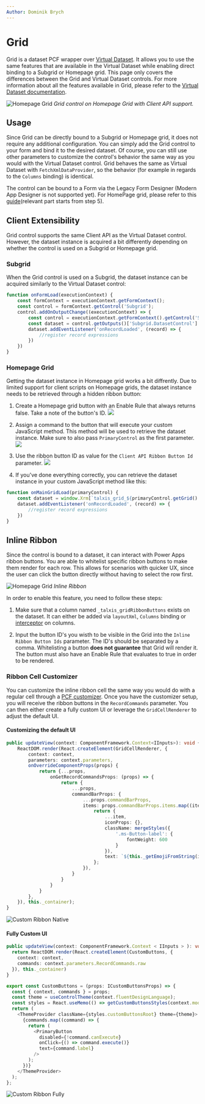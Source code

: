 ```yaml
---
Author: Dominik Brych
---
```

# Grid

Grid is a dataset PCF wrapper over [Virtual Dataset](./VirtualDataset/general.md). It allows you to use the same features that are available in the Virtual Dataset while enabling direct binding to a Subgrid or Homepage grid. This page only covers the differences between the Grid and Virtual Dataset controls. For more information about all the features available in Grid, please refer to the [Virtual Dataset documentation](./VirtualDataset/general.md).

![Homepage Grid](/.attachments/applications/Controls/Grid/grid_main.png)
*Grid control on Homepage Grid with Client API support.*

## Usage

Since Grid can be directly bound to a Subgrid or Homepage grid, it does not require any additional configuration. You can simply add the Grid control to your form and bind it to the desired dataset. Of course, you can still use other parameters to customize the control's behavior the same way as you would with the Virtual Dataset control. Grid behaves the same as Virtual Dataset with `FetchXmlDataProvider`, so the behavior (for example in regards to the `Columns` binding) is identical.

The control can be bound to a Form via the Legacy Form Designer (Modern App Designer is not supported yet). For HomePage grid, please refer to this [guide](https://learn.microsoft.com/en-us/power-apps/developer/component-framework/customize-editable-grid-control#implementing-a-grid-customizer-control)(relevant part starts from step 5).

## Client Extensibility

Grid control supports the same Client API as the Virtual Dataset control. However, the dataset instance is acquired a bit differently depending on whether the control is used on a Subgrid or Homepage grid.

### Subgrid

When the Grid control is used on a Subgrid, the dataset instance can be acquired similarly to the Virtual Dataset control: 

```javascript
function onFormLoad(executionContext) {
    const formContext = executionContext.getFormContext();
    const control = formContext.getControl('Subgrid');
    control.addOnOutputChange((executionContext) => {
        const control = executionContext.getFormContext().getControl('Subgrid');
        const dataset = control.getOutputs()['Subgrid.DatasetControl'].value;
        dataset.addEventListener('onRecordLoaded', (record) => {
            //register record expressions
        })
    })
}
```

### Homepage Grid

Getting the dataset instance in Homepage grid works a bit diffrently. Due to limited support for client scripts on Homepage grids, the dataset instance needs to be retrieved through a hidden ribbon button:

1. Create a Homepage grid button with an Enable Rule that always returns false. Take a note of the button's ID.
![](/.attachments/applications/Controls/Grid/grid_ribbon_button_workbench.png)

1. Assign a command to the button that will execute your custom JavaScript method. This method will be used to retrieve the dataset instance. Make sure to also pass `PrimaryControl` as the first parameter.
![](/.attachments/applications/Controls/Grid/grid_ribbon_command.png)

1. Use the ribbon button ID as value for the `Client API Ribbon Button Id` parameter.
![](/.attachments/applications/Controls/Grid/grid_clientapi_init_btn.png)

1. If you've done everything correctly, you can retrieve the dataset instance in your custom JavaScript method like this:
```javascript
function onMainGridLoad(primaryControl) {
    const dataset = window.Xrm[`talxis_grid_${primaryControl.getGrid().pageId}`];
    dataset.addEventListener('onRecordLoaded', (record) => {
        //register record expressions
    })
}
```

## Inline Ribbon

Since the control is bound to a dataset, it can interact with Power Apps ribbon buttons. You are able to whitelist specific ribbon buttons to make them render for each row. This allows for scenarios with quicker UX, since the user can click the button directly without having to select the row first.

![Homepage Grid](/.attachments/applications/Controls/Grid/grid_inline_ribbon.png)
*Inline Ribbon*

In order to enable this feature, you need to follow these steps:

1. Make sure that a column named `_talxis_gridRibbonButtons` exists on the dataset. It can either be added via `layoutXml`, `Columns` binding or [interceptor](../controls/VirtualDataset/ClientExtensibility/general.md) on columns.

1. Input the button ID's you wisth to be visible in the Grid into the `Inline Ribbon Button Ids` parameter. The ID's should be separated by a comma.
Whitelisting a button **does not guarantee** that Grid will render it. The button must also have an Enable Rule that evaluates to true in order to be rendered.

### Ribbon Cell Customizer

You can customize the inline ribbon cell the same way you would do with a regular cell through a [PCF customizer](./VirtualDataset/CellCustomizers/general.md). Once you have the customizer setup, you will receive the ribbon buttons in the `RecordCommands` parameter. You can then either create a fully custom UI or leverage the `GridCellRenderer` to adjust the default UI.

#### Customizing the default UI

```typescript
public updateView(context: ComponentFramework.Context<IInputs>): void {
    ReactDOM.render(React.createElement(GridCellRenderer, {
        context: context,
        parameters: context.parameters,
        onOverrideComponentProps(props) {
            return {...props,
                onGetRecordCommandsProps: (props) => {
                    return {
                        ...props,
                        commandBarProps: {
                            ...props.commandBarProps,
                            items: props.commandBarProps.items.map((item) => {
                                return {
                                    ...item,
                                    iconProps: {},
                                    className: mergeStyles({
                                        '.ms-Button-label': {
                                            fontWeight: 600
                                        }
                                    }),
                                    text: `${this._getEmojiFromString(item.text!)} ${item.text}`,
                                };
                            }),
                        }
                    }
                }
            }
        },
    }), this._container);
}
```
![Custom Ribbon Native](/.attachments/applications/Controls/Grid/grid_custom_ribbon_native.png)

#### Fully Custom UI
```typescript
public updateView(context: ComponentFramework.Context < IInputs > ): void {
  return ReactDOM.render(React.createElement(CustomButtons, {
    context: context,
    commands: context.parameters.RecordCommands.raw
  }), this._container)
}

export const CustomButtons = (props: ICustomButtonsProps) => {
  const { context, commands } = props;
  const theme = useControlTheme(context.fluentDesignLanguage);
  const styles = React.useMemo(() => getCustomButtonsStyles(context.mode.allocatedHeight), [context.mode.allocatedHeight]);
  return (
    <ThemeProvider className={styles.customButtonsRoot} theme={theme}>
      {commands.map((command) => {
        return (
          <PrimaryButton
            disabled={!command.canExecute}
            onClick={() => command.execute()}
            text={command.label}
          />
        );
      })}
    </ThemeProvider>
  );
};
```
![Custom Ribbon Fully](/.attachments/applications/Controls/Grid/grid_custom_ribbon_fully.png)





